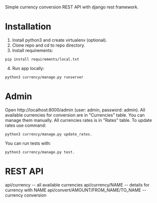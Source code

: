 Simple currency conversion REST API with django rest framework.

# Installation

1. Install python3 and create virtualenv (optional).
2. Clone repo and cd to repo directory.
3. Install requirements:
```
pip install requirements/local.txt
```
4. Run app locally:
```
python3 currency/manage.py runserver
```

# Admin

Open http://localhost:8000/admin (user: admin, password: admin).
All available currencies for conversion are in "Currencies" table. You can manage them manually.
All currencies rates is in "Rates" table. To update rates use command:
```
python3 currency/manage.py update_rates.
```
You can run tests with:
```
python3 currency/manage.py test.
```

# REST API

api/currency -- all available currencies
api/currency/NAME -- details for currency with NAME
api/convert/AMOUNT/FROM_NAME/TO_NAME -- currency conversion
